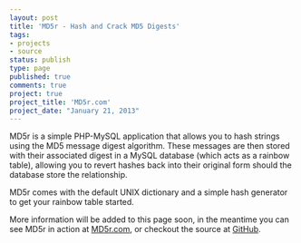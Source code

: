 ```yaml
---
layout: post
title: 'MD5r - Hash and Crack MD5 Digests'
tags:
- projects
- source
status: publish
type: page
published: true
comments: true
project: true
project_title: 'MD5r.com'
project_date: "January 21, 2013"
---
```

MD5r is a simple PHP-MySQL application that allows you to hash strings using the MD5 message digest algorithm. These messages are then stored with their associated digest in a MySQL database (which acts as a rainbow table), allowing you to revert hashes back into their original form should the database store the relationship.

MD5r comes with the default UNIX dictionary and a simple hash generator to get your rainbow table started.

More information will be added to this page soon, in the meantime you can see MD5r in action at [MD5r.com](http://md5r.com), or checkout the source at [GitHub](https://github.com/ChrisMorrisOrg/MD5r.com).
